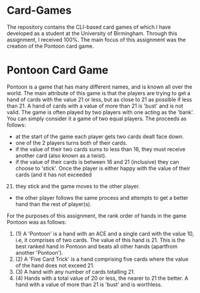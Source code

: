 # Card-Games
The repository contains the CLI-based card games of which I have developed as a student at the University of Birmingham. Through this assignment, I received 100%. The main focus of this assignment was the creation of the Pontoon card game.

# Pontoon Card Game
Pontoon is a game that has many different names, and is known all over the world. The main attribute of this game is that the players are trying to get a hand of cards with the value 21 or less, but as close to 21 as possible if less than 21. A hand of cards with a value of more than 21 is 'bust' and is not valid. The game is often played by two players with one acting as the 'bank'. You can simply consider it a game of two equal players. The proceeds as follows: 

- at the start of the game each player gets two cards dealt face down. 
- one of the 2 players turns both of their cards. 
- if the value of their two cards sums to less than 16, they must receive another card (also known as a twist). 
- if the value of their cards is between 16 and 21 (inclusive) they can choose to 'stick'. Once the player is either happy with the value of their cards (and it has not exceeded
21) they stick and the game moves to the other player. 
- the other player follows the same process and attempts to get a better hand than the rest of player(s).

For the purposes of this assignment, the rank order of hands in the game Pontoon was as follows:
1. (1) A 'Pontoon' is a hand with an ACE and a single card with the value 10, i.e, it comprises of two cards. The value of this hand is 21. This is the best ranked hand in Pontoon and beats all other hands (apartfrom another 'Pontoon').
2. (2) A 'Five Card Trick' is a hand comprising five cards where the value of the hand does not exceed 21.
3. (3) A hand with any number of cards totalling 21.
4. (4) Hands with a total value of 20 or less, the nearer to 21 the better.
A hand with a value of more than 21 is 'bust' and is worthless.
